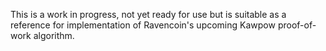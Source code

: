 This is a work in progress, not yet ready for use but is suitable as a reference for implementation of Ravencoin's upcoming Kawpow proof-of-work algorithm.

